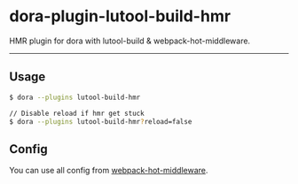 # dora-plugin-lutool-build-hmr

HMR plugin for dora with lutool-build & webpack-hot-middleware.

---

## Usage

```bash
$ dora --plugins lutool-build-hmr

// Disable reload if hmr get stuck
$ dora --plugins lutool-build-hmr?reload=false
```

## Config

You can use all config from [webpack-hot-middleware](https://github.com/glenjamin/webpack-hot-middleware#config).

